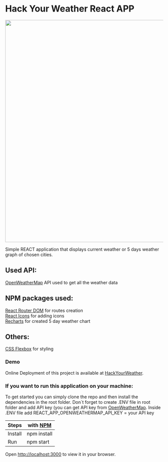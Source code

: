 # Hack Your Weather React APP
<p align="center">
  <img width="900" height="708" src="https://user-images.githubusercontent.com/66121679/122644755-2a5b1f80-d117-11eb-8473-d26d90b0c292.jpg">
</p>
Simple REACT application that displays current weather or 5 days weather graph of chosen cities.

## Used API:
[OpenWeatherMap](https://openweathermap.org/) API used to get all the weather data

## NPM packages used: 
[React Router DOM](https://www.npmjs.com/package/react-router-dom) for routes creation <br/>
[React Icons](https://www.npmjs.com/package/react-icons) for adding icons <br/>
[Recharts](https://www.npmjs.com/package/react-router-dom) for created 5 day weather chart <br/>

## Others:
[CSS Flexbox](https://developer.mozilla.org/en-US/docs/Learn/CSS/CSS_layout/Flexbox) for styling


### Demo
Online Deployment of this project is available at [HackYourWeather](https://hyw-react.netlify.app/).


### If you want to run this application on your machine:

To get started you can simply clone the repo and then install the dependencies in the root folder. Don`t forget to create .ENV file in root folder and add API key (you can get API key from [OpenWeatherMap](https://openweathermap.org/). Inside .ENV file add REACT_APP_OPENWEATHERMAP_API_KEY = your API key
    
| Steps   |with [NPM](https://www.npmjs.com/) |
| ------- | --------------------------------- | 
| Install |npm install                        |
| Run     |npm start                          |

Open [http://localhost:3000](http://localhost:3000) to view it in your browser.
